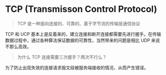 # TCP (Transmisson Control Protocol)

> TCP 是一种面向连接的、可靠的、基于字节流的传输层通信协议

TCP 和 UCP 基本上是反着来的，建立连接和断开连接都需要先进行握手。在传输数据过程中，通过各种算法保证数据的可靠性，当然带来的问题是相比 UDP 来说不那么高效。

> 为什么 TCP 连接需要三次握手？两次不行么？

为了防止出现失效的连接请求报文段被服务端接收的情况，从而产生错误。
